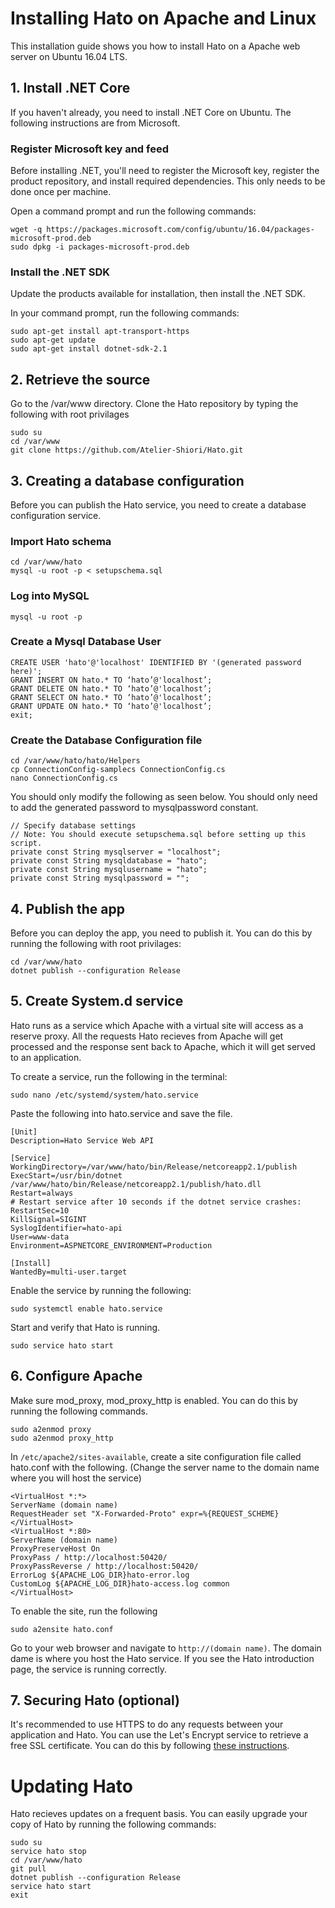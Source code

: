 # Installing Hato on Apache and Linux
This installation guide shows you how to install Hato on a Apache web server on Ubuntu 16.04 LTS.

## 1. Install .NET Core
If you haven't already, you need to install .NET Core on Ubuntu. The following instructions are from Microsoft.

### Register Microsoft key and feed

Before installing .NET, you'll need to register the Microsoft key, register the product repository, and install required dependencies. This only needs to be done once per machine.

Open a command prompt and run the following commands:
```
wget -q https://packages.microsoft.com/config/ubuntu/16.04/packages-microsoft-prod.deb
sudo dpkg -i packages-microsoft-prod.deb
```

### Install the .NET SDK

Update the products available for installation, then install the .NET SDK.

In your command prompt, run the following commands:
```
sudo apt-get install apt-transport-https
sudo apt-get update
sudo apt-get install dotnet-sdk-2.1
```

## 2. Retrieve the source
Go to the /var/www directory. Clone the Hato repository by typing the following with root privilages

```
sudo su
cd /var/www
git clone https://github.com/Atelier-Shiori/Hato.git

```
## 3. Creating a database configuration
Before you can publish the Hato service, you need to create a database configuration service. 

### Import Hato schema
```
cd /var/www/hato
mysql -u root -p < setupschema.sql
```

### Log into MySQL
```
mysql -u root -p
```

### Create a Mysql Database User
```
CREATE USER 'hato'@'localhost' IDENTIFIED BY '(generated password here)';
GRANT INSERT ON hato.* TO ‘hato’@'localhost’;
GRANT DELETE ON hato.* TO ‘hato’@'localhost’;
GRANT SELECT ON hato.* TO ‘hato’@'localhost’;
GRANT UPDATE ON hato.* TO ‘hato’@'localhost’;
exit;
```

### Create the Database Configuration file
```
cd /var/www/hato/hato/Helpers
cp ConnectionConfig-samplecs ConnectionConfig.cs
nano ConnectionConfig.cs
```

You should only modify the following as seen below. You should only need to add the generated password to mysqlpassword constant.
```
// Specify database settings
// Note: You should execute setupschema.sql before setting up this script.
private const String mysqlserver = "localhost";
private const String mysqldatabase = "hato";
private const String mysqlusername = "hato";
private const String mysqlpassword = "";
```

## 4. Publish the app
Before you can deploy the app, you need to publish it. You can do this by running the following with root privilages:
```
cd /var/www/hato
dotnet publish --configuration Release
```

## 5. Create System.d service
Hato runs as a service which Apache with a virtual site will access as a reserve proxy. All the requests Hato recieves from Apache will get processed and the response sent back to Apache, which it will get served to an application.

To create a service, run the following in the terminal:
```
sudo nano /etc/systemd/system/hato.service
```

Paste the following into hato.service and save the file.
```
[Unit]
Description=Hato Service Web API

[Service]
WorkingDirectory=/var/www/hato/bin/Release/netcoreapp2.1/publish
ExecStart=/usr/bin/dotnet /var/www/hato/bin/Release/netcoreapp2.1/publish/hato.dll
Restart=always
# Restart service after 10 seconds if the dotnet service crashes:
RestartSec=10
KillSignal=SIGINT
SyslogIdentifier=hato-api
User=www-data
Environment=ASPNETCORE_ENVIRONMENT=Production

[Install]
WantedBy=multi-user.target
```

Enable the service by running the following:
```
sudo systemctl enable hato.service
```

Start and verify that Hato is running.

```
sudo service hato start
```

## 6. Configure Apache
Make sure mod_proxy, mod_proxy_http is enabled. You can do this by running the following commands.
```
sudo a2enmod proxy
sudo a2enmod proxy_http
```

In `/etc/apache2/sites-available`, create a site configuration file called hato.conf with the following. (Change the server name to the domain name where you will host the service)
```
<VirtualHost *:*>
ServerName (domain name)
RequestHeader set "X-Forwarded-Proto" expr=%{REQUEST_SCHEME}
</VirtualHost>
<VirtualHost *:80>
ServerName (domain name)
ProxyPreserveHost On
ProxyPass / http://localhost:50420/
ProxyPassReverse / http://localhost:50420/
ErrorLog ${APACHE_LOG_DIR}hato-error.log
CustomLog ${APACHE_LOG_DIR}hato-access.log common
</VirtualHost>
```

To enable the site, run the following
```
sudo a2ensite hato.conf
```

Go to your web browser and navigate to `http://(domain name)`. The domain dame is where you host the Hato service. If you see the Hato introduction page, the service is running correctly.


## 7. Securing Hato (optional)
It's recommended to use HTTPS to do any requests between your application and Hato. You can use the Let's Encrypt service to retrieve a free SSL certificate. You can do this by following [these instructions](https://www.digitalocean.com/community/tutorials/how-to-secure-apache-with-let-s-encrypt-on-ubuntu-16-04).

# Updating Hato
Hato recieves updates on a frequent basis. You can easily upgrade your copy of Hato by running the following commands:
```
sudo su
service hato stop
cd /var/www/hato
git pull
dotnet publish --configuration Release
service hato start
exit
```

